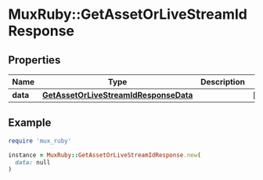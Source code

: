 # MuxRuby::GetAssetOrLiveStreamIdResponse

## Properties

| Name | Type | Description | Notes |
| ---- | ---- | ----------- | ----- |
| **data** | [**GetAssetOrLiveStreamIdResponseData**](GetAssetOrLiveStreamIdResponseData.md) |  | [optional] |

## Example

```ruby
require 'mux_ruby'

instance = MuxRuby::GetAssetOrLiveStreamIdResponse.new(
  data: null
)
```


